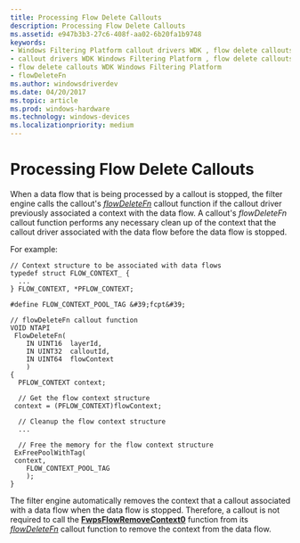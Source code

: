 ```yaml
---
title: Processing Flow Delete Callouts
description: Processing Flow Delete Callouts
ms.assetid: e947b3b3-27c6-408f-aa02-6b20fa1b9748
keywords:
- Windows Filtering Platform callout drivers WDK , flow delete callouts
- callout drivers WDK Windows Filtering Platform , flow delete callouts
- flow delete callouts WDK Windows Filtering Platform
- flowDeleteFn
ms.author: windowsdriverdev
ms.date: 04/20/2017
ms.topic: article
ms.prod: windows-hardware
ms.technology: windows-devices
ms.localizationpriority: medium
---
```


# Processing Flow Delete Callouts


When a data flow that is being processed by a callout is stopped, the filter engine calls the callout's [*flowDeleteFn*](https://msdn.microsoft.com/library/windows/hardware/ff550025) callout function if the callout driver previously associated a context with the data flow. A callout's *flowDeleteFn* callout function performs any necessary clean up of the context that the callout driver associated with the data flow before the data flow is stopped.

For example:

```
// Context structure to be associated with data flows
typedef struct FLOW_CONTEXT_ {
  ...
} FLOW_CONTEXT, *PFLOW_CONTEXT;

#define FLOW_CONTEXT_POOL_TAG &#39;fcpt&#39;

// flowDeleteFn callout function
VOID NTAPI
 FlowDeleteFn(
    IN UINT16  layerId,
    IN UINT32  calloutId,
    IN UINT64  flowContext
    )
{
  PFLOW_CONTEXT context;

  // Get the flow context structure
 context = (PFLOW_CONTEXT)flowContext;

  // Cleanup the flow context structure
  ...

  // Free the memory for the flow context structure
 ExFreePoolWithTag(
 context,
    FLOW_CONTEXT_POOL_TAG
    );
}
```

The filter engine automatically removes the context that a callout associated with a data flow when the data flow is stopped. Therefore, a callout is not required to call the [**FwpsFlowRemoveContext0**](https://msdn.microsoft.com/library/windows/hardware/ff551169) function from its [*flowDeleteFn*](https://msdn.microsoft.com/library/windows/hardware/ff550025) callout function to remove the context from the data flow.

 

 





